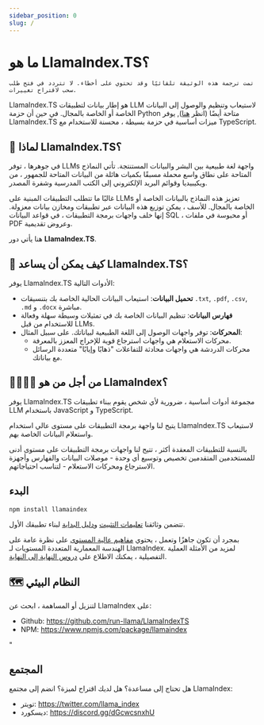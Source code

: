 ```yaml
---
sidebar_position: 0
slug: /
---
```


# ما هو LlamaIndex.TS؟

`تمت ترجمة هذه الوثيقة تلقائيًا وقد تحتوي على أخطاء. لا تتردد في فتح طلب سحب لاقتراح تغييرات.`

LlamaIndex.TS هو إطار بيانات لتطبيقات LLM لاستيعاب وتنظيم والوصول إلى البيانات الخاصة أو الخاصة بالمجال. في حين أن حزمة Python متاحة أيضًا (انظر [هنا](https://docs.llamaindex.ai/en/stable/)), يوفر LlamaIndex.TS ميزات أساسية في حزمة بسيطة ، محسنة للاستخدام مع TypeScript.

## 🚀 لماذا LlamaIndex.TS؟

في جوهرها ، توفر LLMs واجهة لغة طبيعية بين البشر والبيانات المستنتجة. تأتي النماذج المتاحة على نطاق واسع محملة مسبقًا بكميات هائلة من البيانات المتاحة للجمهور ، من ويكيبيديا وقوائم البريد الإلكتروني إلى الكتب المدرسية وشفرة المصدر.

غالبًا ما تتطلب التطبيقات المبنية على LLMs تعزيز هذه النماذج بالبيانات الخاصة أو الخاصة بالمجال. للأسف ، يمكن توزيع هذه البيانات عبر تطبيقات ومخازن بيانات معزولة. إنها خلف واجهات برمجة التطبيقات ، في قواعد البيانات SQL ، أو محبوسة في ملفات PDF وعروض تقديمية.

هنا يأتي دور **LlamaIndex.TS**.

## 🦙 كيف يمكن أن يساعد LlamaIndex.TS؟

يوفر LlamaIndex.TS الأدوات التالية:

- **تحميل البيانات**: استيعاب البيانات الحالية الخاصة بك بتنسيقات `.txt`, `.pdf`, `.csv`, `.md` و `.docx` مباشرة.
- **فهارس البيانات**: تنظيم البيانات الخاصة بك في تمثيلات وسيطة سهلة وفعالة للاستخدام من قبل LLMs.
- **المحركات**: توفر واجهات الوصول إلى اللغة الطبيعية لبياناتك. على سبيل المثال:
  - محركات الاستعلام هي واجهات استرجاع قوية للإخراج المعزز بالمعرفة.
  - محركات الدردشة هي واجهات محادثة للتفاعلات "ذهابًا وإيابًا" متعددة الرسائل مع بياناتك.

## 👨‍👩‍👧‍👦 من أجل من هو LlamaIndex؟

يوفر LlamaIndex.TS مجموعة أدوات أساسية ، ضرورية لأي شخص يقوم ببناء تطبيقات LLM باستخدام JavaScript و TypeScript.

يتيح لنا واجهة برمجة التطبيقات على مستوى عالي استخدام LlamaIndex.TS لاستيعاب واستعلام البيانات الخاصة بهم.

بالنسبة للتطبيقات المعقدة أكثر ، تتيح لنا واجهات برمجة التطبيقات على مستوى أدنى للمستخدمين المتقدمين تخصيص وتوسيع أي وحدة - موصلات البيانات والفهارس وأجهزة الاسترجاع ومحركات الاستعلام - لتناسب احتياجاتهم.

## البدء

`npm install llamaindex`

تتضمن وثائقنا [تعليمات التثبيت](./installation.md) و[دليل البداية](./starter.md) لبناء تطبيقك الأول.

بمجرد أن تكون جاهزًا وتعمل ، يحتوي [مفاهيم عالية المستوى](./concepts.md) على نظرة عامة على الهندسة المعمارية المتعددة المستويات لـ LlamaIndex. لمزيد من الأمثلة العملية التفصيلية ، يمكنك الاطلاع على [دروس النهاية إلى النهاية](./end_to_end.md).

## 🗺️ النظام البيئي

لتنزيل أو المساهمة ، ابحث عن LlamaIndex على:

- Github: https://github.com/run-llama/LlamaIndexTS
- NPM: https://www.npmjs.com/package/llamaindex

"

## المجتمع

هل تحتاج إلى مساعدة؟ هل لديك اقتراح لميزة؟ انضم إلى مجتمع LlamaIndex:

- تويتر: https://twitter.com/llama_index
- ديسكورد: https://discord.gg/dGcwcsnxhU
